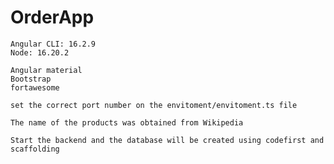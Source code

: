 # OrderApp
 
	Angular CLI: 16.2.9
	Node: 16.20.2  
	
	Angular material
	Bootstrap
	fortawesome
	
	set the correct port number on the envitoment/envitoment.ts file
	
	The name of the products was obtained from Wikipedia
	
	Start the backend and the database will be created using codefirst and scaffolding